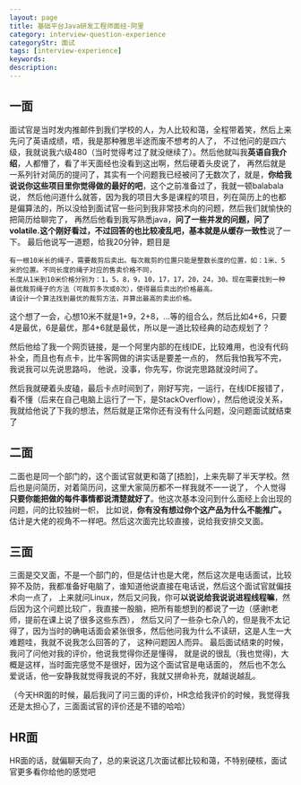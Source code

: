 ```yaml
---
layout: page
title: 基础平台Java研发工程师面经-阿里
category: interview-question-experience
categoryStr: 面试
tags: [interview-experience]
keywords:
description:
---
```




## 一面
面试官是当时发内推邮件到我们学校的人，为人比较和蔼，全程带着笑，然后上来先问了英语成绩，唔，我是那种雅思半途而废不想考的人了，
不过他问的是四六级，我就说我六级480（当时觉得考过了就没继续了）。然后他就叫我**英语自我介绍**，人都懵了，看了半天面经也没看到这出啊，然后硬着头皮说了，
再然后就是一系列针对简历的提问了，其实有一个问题我已经被问了无数次了，就是，**你给我说说你这些项目里你觉得做的最好的吧**，这个之前准备过了，我就一顿balabala说，
然后他问道什么就答，因为我的项目大多是课程的项目，列在简历上的也都是偏算法的，所以没给到面试官一些问到我非常技术向的问题，然后我们就愉快的把简历给聊完了，
再然后他看到我写熟悉java，**问了一些并发的问题，问了volatile.**这个刚好看过，不过回答的也比较凌乱吧，基本就是从**缓存一致性**说了一下。
最后他说写一道题，给我20分钟，题目是
```
有一根10米长的绳子，需要裁剪后卖出。每次裁剪的位置只能是整数长度的位置，如：1米、5米的位置。不同长度的绳子对应的售卖价格不同，
长度从1米到10米价格分别为：1，5，8，9，10，17，17，20，24，30。现在需要找到一种最优裁剪绳子的方法（可裁剪多次或0次），使得最后卖出的价格最高。
请设计一个算法找到最优的裁剪方法，并算出最高的卖出价格。
``` 
这个想了一会，心想10米不就是1+9，2+8，…等的组合么，然后比如4+6，只要4是最优，6是最优，那4+6就是最优，所以是一道比较经典的动态规划了？

然后他给了我一个网页链接，是一个阿里内部的在线IDE，比较难用，也没有代码补全，而且也有点卡，比牛客网做的讲实话是要差一点的，
然后我怕我写不完，我说我可以先说思路吗， 他说，没事，你先写，你说完思路就没时间了。

然后我就硬着头皮磕，最后卡点时间到了，刚好写完，一运行，在线IDE报错了，看不懂（后来在自己电脑上运行了一下，是StackOverflow），然后他说没关系，
我就给他说了下我的想法，然后就是正常你还有没有什么问题，没问题面试就结束了

## 二面
二面也是同一个部门的，这个面试官就更和蔼了[捂脸]，上来先聊了半天学校。然后也是问简历，对着简历问，这里大家简历都不一样我就不一一说了，
个人觉得**只要你能把做的每件事情都说清楚就好了**。他这次基本没问到什么面经上会出现的问题，问的比较独树一帜，
比如说，**你有没有想过你个这产品为什么不能推广。** 估计是大佬的视角不一样吧。然后这次面完比较直接，说给我安排交叉面。

## 三面
三面是交叉面，不是一个部门的，但是估计也是大佬，然后这次是电话面试，比较猝不及防，我都准备好电脑了，谁知道他说直接在电话说，然后这个面试官就偏技术向一点了，
上来就问Linux，然后又问我，你可**以说说给我说说进程线程嘛**，然后因为这个问题比较广，我直接一股脑，把所有能想到的都说了一边（感谢t老师，提前在课上说了很多这些东西），
然后又问了一些杂七杂八的，但是我不太记得了，因为当时的确电话面会紧张很多，然后他问我为什么不读研，这是人生一大难题哇，我就不说我怎么回答的了， 这种问题因人而异。
最后面试结束的时候，我问了问他对我的评价，他说我觉得你还是懂得， 就是说的很乱（我也觉得)，大概是这样，当时面完感觉不是很好，因为这个面试官是电话面的，
然后也不怎么爱说话，他一安静我就觉得我说的不好，我就又拼命补充，就越说越乱。

（今天HR面的时候，最后我问了问三面的评价，HR念给我评价的时候，我觉得我还是太担心了，三面面试官的评价还是不错的哈哈）

## HR面
HR面的话，就偏聊天向了，总的来说这几次面试都比较和蔼，不特别硬核，面试官更多看你给他的感觉吧